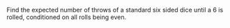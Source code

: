 Find the expected number of throws of a standard six sided dice until a 6 is rolled, conditioned on all rolls being even.
